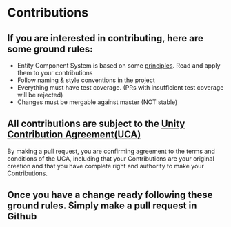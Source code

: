 # Contributions

## If you are interested in contributing, here are some ground rules:
* Entity Component System is based on some [principles](Documentation/content/ecs_principles_and_vision.md). Read and apply them to your contributions  
* Follow naming & style conventions in the project
* Everything must have test coverage. (PRs with insufficient test coverage will be rejected)
* Changes must be mergable against master (NOT stable)

## All contributions are subject to the [Unity Contribution Agreement(UCA)](https://unity3d.com/legal/licenses/Unity_Contribution_Agreement)
By making a pull request, you are confirming agreement to the terms and conditions of the UCA, including that your Contributions are your original creation and that you have complete right and authority to make your Contributions.

## Once you have a change ready following these ground rules. Simply make a pull request in Github
